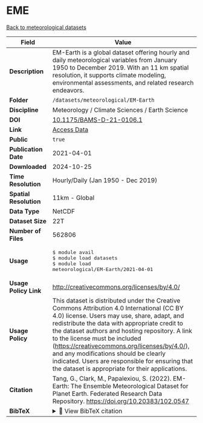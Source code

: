 # EME

[Back to meteorological datasets](../meteorological.md)

| Field | Value |
|--------|-------|
| **Description** | EM-Earth is a global dataset offering hourly and daily meteorological variables from January 1950 to December 2019. With an 11 km spatial resolution, it supports climate modeling, environmental assessments, and related research endeavors. |
| **Folder** | `/datasets/meteorological/EM-Earth` |
| **Discipline** | Meteorology / Climate Sciences / Earth Science |
| **DOI** | [10.1175/BAMS-D-21-0106.1](https://doi.org/10.1175/BAMS-D-21-0106.1) |
| **Link** | [Access Data](https://www.frdr-dfdr.ca/repo/dataset/8d30ab02-f2bd-4d05-ae43-11f4a387e5ad) |
| **Public** | `true` |
| **Publication Date** | 2021-04-01 |
| **Downloaded** | 2024-10-25 |
| **Time Resolution** | Hourly/Daily (Jan 1950 - Dec 2019) |
| **Spatial Resolution** | 11km - Global |
| **Data Type** | NetCDF |
| **Dataset Size** | 22T |
| **Number of Files** | 562806 |
| **Usage** | <pre>&#36; module avail<br>&#36; module load datasets<br>&#36; module load meteorological/EM-Earth/2021-04-01</pre> |
| **Usage Policy Link** | http://creativecommons.org/licenses/by/4.0/ |
| **Usage Policy** | This dataset is distributed under the Creative Commons Attribution 4.0 International (CC BY 4.0) license. Users may use, share, adapt, and redistribute the data with appropriate credit to the dataset authors and hosting repository. A link to the license must be included (https://creativecommons.org/licenses/by/4.0/), and any modifications should be clearly indicated. Users are responsible for ensuring that the dataset is appropriate for their applications. |
| **Citation** | Tang, G., Clark, M., Papalexiou, S. (2022). EM-Earth: The Ensemble Meteorological Dataset for Planet Earth. Federated Research Data Repository. https://doi.org/10.20383/102.0547 |
| **BibTeX** | <details><summary>📜 View BibTeX citation</summary><pre>@article { EMEarthTheEnsembleMeteorologicalDatasetforPlanetEarth,<br>      author = &quot;Guoqiang Tang and Martyn P. Clark and Simon Michael Papalexiou&quot;,<br>      title = &quot;EM-Earth: The Ensemble Meteorological Dataset for Planet Earth&quot;,<br>      journal = &quot;Bulletin of the American Meteorological Society&quot;,<br>      year = &quot;2022&quot;,<br>      publisher = &quot;American Meteorological Society&quot;,<br>      address = &quot;Boston MA, USA&quot;,<br>      volume = &quot;103&quot;,<br>      number = &quot;4&quot;,<br>      doi = &quot;10.1175/BAMS-D-21-0106.1&quot;,<br>      pages=      &quot;E996 - E1018&quot;,<br>      url = &quot;https://journals.ametsoc.org/view/journals/bams/103/4/BAMS-D-21-0106.1.xml&quot;<br>}</pre> |
